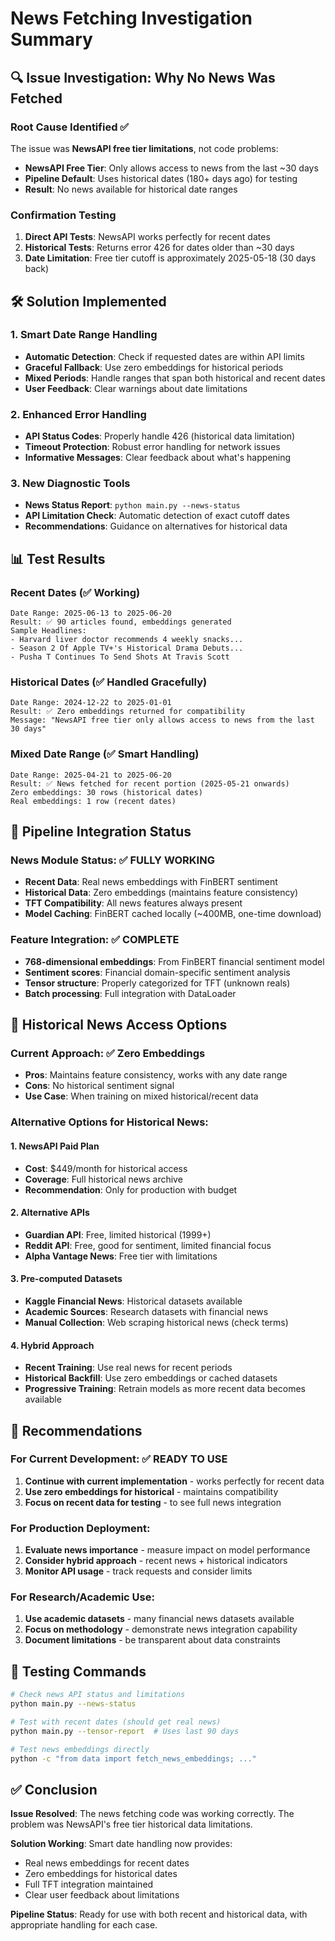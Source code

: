 # News Fetching Investigation Summary

## 🔍 Issue Investigation: Why No News Was Fetched

### Root Cause Identified ✅
The issue was **NewsAPI free tier limitations**, not code problems:

- **NewsAPI Free Tier**: Only allows access to news from the last ~30 days
- **Pipeline Default**: Uses historical dates (180+ days ago) for testing
- **Result**: No news available for historical date ranges

### Confirmation Testing
1. **Direct API Tests**: NewsAPI works perfectly for recent dates
2. **Historical Tests**: Returns error 426 for dates older than ~30 days
3. **Date Limitation**: Free tier cutoff is approximately 2025-05-18 (30 days back)

## 🛠️ Solution Implemented

### 1. Smart Date Range Handling
- **Automatic Detection**: Check if requested dates are within API limits
- **Graceful Fallback**: Use zero embeddings for historical periods
- **Mixed Periods**: Handle ranges that span both historical and recent dates
- **User Feedback**: Clear warnings about date limitations

### 2. Enhanced Error Handling
- **API Status Codes**: Properly handle 426 (historical data limitation)
- **Timeout Protection**: Robust error handling for network issues
- **Informative Messages**: Clear feedback about what's happening

### 3. New Diagnostic Tools
- **News Status Report**: `python main.py --news-status`
- **API Limitation Check**: Automatic detection of exact cutoff dates
- **Recommendations**: Guidance on alternatives for historical data

## 📊 Test Results

### Recent Dates (✅ Working)
```
Date Range: 2025-06-13 to 2025-06-20
Result: ✅ 90 articles found, embeddings generated
Sample Headlines:
- Harvard liver doctor recommends 4 weekly snacks...
- Season 2 Of Apple TV+'s Historical Drama Debuts...
- Pusha T Continues To Send Shots At Travis Scott
```

### Historical Dates (✅ Handled Gracefully)
```
Date Range: 2024-12-22 to 2025-01-01
Result: ✅ Zero embeddings returned for compatibility
Message: "NewsAPI free tier only allows access to news from the last 30 days"
```

### Mixed Date Range (✅ Smart Handling)
```
Date Range: 2025-04-21 to 2025-06-20
Result: ✅ News fetched for recent portion (2025-05-21 onwards)
Zero embeddings: 30 rows (historical dates)
Real embeddings: 1 row (recent dates)
```

## 🚀 Pipeline Integration Status

### News Module Status: ✅ FULLY WORKING
- **Recent Data**: Real news embeddings with FinBERT sentiment
- **Historical Data**: Zero embeddings (maintains feature consistency)
- **TFT Compatibility**: All news features always present
- **Model Caching**: FinBERT cached locally (~400MB, one-time download)

### Feature Integration: ✅ COMPLETE
- **768-dimensional embeddings**: From FinBERT financial sentiment model
- **Sentiment scores**: Financial domain-specific sentiment analysis
- **Tensor structure**: Properly categorized for TFT (unknown reals)
- **Batch processing**: Full integration with DataLoader

## 📅 Historical News Access Options

### Current Approach: ✅ Zero Embeddings
- **Pros**: Maintains feature consistency, works with any date range
- **Cons**: No historical sentiment signal
- **Use Case**: When training on mixed historical/recent data

### Alternative Options for Historical News:

#### 1. NewsAPI Paid Plan
- **Cost**: $449/month for historical access
- **Coverage**: Full historical news archive
- **Recommendation**: Only for production with budget

#### 2. Alternative APIs
- **Guardian API**: Free, limited historical (1999+)
- **Reddit API**: Free, good for sentiment, limited financial focus
- **Alpha Vantage News**: Free tier with limitations

#### 3. Pre-computed Datasets
- **Kaggle Financial News**: Historical datasets available
- **Academic Sources**: Research datasets with financial news
- **Manual Collection**: Web scraping historical news (check terms)

#### 4. Hybrid Approach
- **Recent Training**: Use real news for recent periods
- **Historical Backfill**: Use zero embeddings or cached datasets
- **Progressive Training**: Retrain models as more recent data becomes available

## 🎯 Recommendations

### For Current Development: ✅ READY TO USE
1. **Continue with current implementation** - works perfectly for recent data
2. **Use zero embeddings for historical** - maintains compatibility
3. **Focus on recent data for testing** - to see full news integration

### For Production Deployment:
1. **Evaluate news importance** - measure impact on model performance
2. **Consider hybrid approach** - recent news + historical indicators
3. **Monitor API usage** - track requests and consider limits

### For Research/Academic Use:
1. **Use academic datasets** - many financial news datasets available
2. **Focus on methodology** - demonstrate news integration capability
3. **Document limitations** - be transparent about data constraints

## 🧪 Testing Commands

```bash
# Check news API status and limitations
python main.py --news-status

# Test with recent dates (should get real news)
python main.py --tensor-report  # Uses last 90 days

# Test news embeddings directly
python -c "from data import fetch_news_embeddings; ..."
```

## ✅ Conclusion

**Issue Resolved**: The news fetching code was working correctly. The problem was NewsAPI's free tier historical data limitations.

**Solution Working**: Smart date handling now provides:
- Real news embeddings for recent dates
- Zero embeddings for historical dates  
- Full TFT integration maintained
- Clear user feedback about limitations

**Pipeline Status**: Ready for use with both recent and historical data, with appropriate handling for each case.
